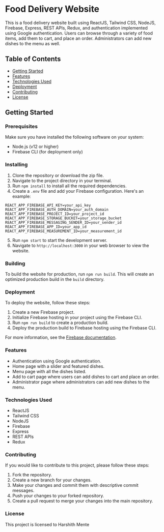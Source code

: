 # Food Delivery Website

This is a food delivery website built using ReactJS, Tailwind CSS, NodeJS, Firebase, Express, REST APIs, Redux, and authentication implemented using Google authentication. Users can browse through a variety of food items, add them to cart, and place an order. Administrators can add new dishes to the menu as well.

## Table of Contents

- [Getting Started](#getting-started)
- [Features](#features)
- [Technologies Used](#technologies-used)
- [Deployment](#deployment)
- [Contributing](#contributing)
- [License](#license)

## Getting Started

### Prerequisites

Make sure you have installed the following software on your system:

- Node.js (v12 or higher)
- Firebase CLI (for deployment only)

### Installing

1. Clone the repository or download the zip file.
2. Navigate to the project directory in your terminal.
3. Run `npm install` to install all the required dependencies.
4. Create a `.env` file and add your Firebase configuration. Here's an example:

```
REACT_APP_FIREBASE_API_KEY=your_api_key
REACT_APP_FIREBASE_AUTH_DOMAIN=your_auth_domain
REACT_APP_FIREBASE_PROJECT_ID=your_project_id
REACT_APP_FIREBASE_STORAGE_BUCKET=your_storage_bucket
REACT_APP_FIREBASE_MESSAGING_SENDER_ID=your_sender_id
REACT_APP_FIREBASE_APP_ID=your_app_id
REACT_APP_FIREBASE_MEASUREMENT_ID=your_measurement_id
```

5. Run `npm start` to start the development server.
6. Navigate to `http://localhost:3000` in your web browser to view the website.

### Building

To build the website for production, run `npm run build`. This will create an optimized production build in the `build` directory.

### Deployment

To deploy the website, follow these steps:

1. Create a new Firebase project.
2. Initialize Firebase hosting in your project using the Firebase CLI.
3. Run `npm run build` to create a production build.
4. Deploy the production build to Firebase hosting using the Firebase CLI.

For more information, see the [Firebase documentation](https://firebase.google.com/docs/hosting).

### Features

- Authentication using Google authentication.
- Home page with a slider and featured dishes.
- Menu page with all the dishes listed.
- Add to cart page where users can add dishes to cart and place an order.
- Administrator page where administrators can add new dishes to the menu.

### Technologies Used

- ReactJS
- Tailwind CSS
- NodeJS
- Firebase
- Express
- REST APIs
- Redux

### Contributing

If you would like to contribute to this project, please follow these steps:

1. Fork the repository.
2. Create a new branch for your changes.
3. Make your changes and commit them with descriptive commit messages.
4. Push your changes to your forked repository.
5. Create a pull request to merge your changes into the main repository.

### License

This project is licensed to Harshith Mente
